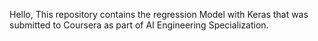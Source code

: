 Hello,
This repository contains the regression Model with Keras that was submitted to Coursera as part of AI Engineering Specialization.